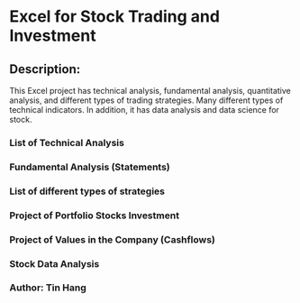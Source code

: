 # Excel for Stock Trading and Investment

## Description:
This Excel project has technical analysis, fundamental analysis, quantitative analysis, and different types of trading strategies. Many different types of technical indicators. In addition, it has data analysis and data science for stock.


### List of Technical Analysis
### Fundamental Analysis (Statements)
### List of different types of strategies
### Project of Portfolio Stocks Investment
### Project of Values in the Company (Cashflows)  
### Stock Data Analysis

### Author: Tin Hang
